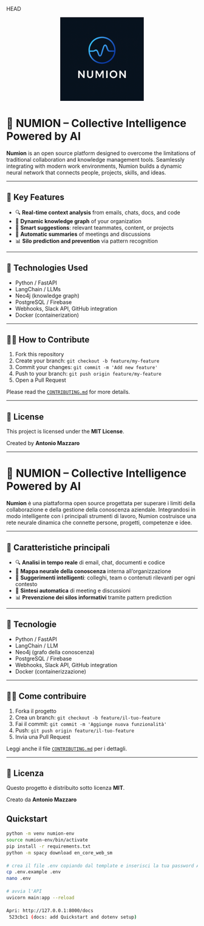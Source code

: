  HEAD
<p align="center">
  <img src="logo_numion.png" alt="NUMION Logo" width="220"/>
</p>


# 🧠 NUMION – Collective Intelligence Powered by AI

**Numion** is an open source platform designed to overcome the limitations of traditional collaboration and knowledge management tools. Seamlessly integrating with modern work environments, Numion builds a dynamic neural network that connects people, projects, skills, and ideas.

---

## 🚀 Key Features

- 🔍 **Real-time context analysis** from emails, chats, docs, and code
- 🧭 **Dynamic knowledge graph** of your organization
- 🤖 **Smart suggestions**: relevant teammates, content, or projects
- 📝 **Automatic summaries** of meetings and discussions
- 📊 **Silo prediction and prevention** via pattern recognition

---

## 🔧 Technologies Used

- Python / FastAPI
- LangChain / LLMs
- Neo4j (knowledge graph)
- PostgreSQL / Firebase
- Webhooks, Slack API, GitHub integration
- Docker (containerization)

---

## 🧑‍💻 How to Contribute

1. Fork this repository
2. Create your branch: `git checkout -b feature/my-feature`
3. Commit your changes: `git commit -m 'Add new feature'`
4. Push to your branch: `git push origin feature/my-feature`
5. Open a Pull Request

Please read the [`CONTRIBUTING.md`](./CONTRIBUTING.md) for more details.

---

## 📘 License

This project is licensed under the **MIT License**.

Created by **Antonio Mazzaro**

---

# 🧠 NUMION – Collective Intelligence Powered by AI

**Numion** è una piattaforma open source progettata per superare i limiti della collaborazione e della gestione della conoscenza aziendale. Integrandosi in modo intelligente con i principali strumenti di lavoro, Numion costruisce una rete neurale dinamica che connette persone, progetti, competenze e idee.

---

## 🚀 Caratteristiche principali

- 🔍 **Analisi in tempo reale** di email, chat, documenti e codice
- 🧭 **Mappa neurale della conoscenza** interna all’organizzazione
- 🤖 **Suggerimenti intelligenti**: colleghi, team o contenuti rilevanti per ogni contesto
- 📝 **Sintesi automatica** di meeting e discussioni
- 📊 **Prevenzione dei silos informativi** tramite pattern prediction

---

## 🔧 Tecnologie

- Python / FastAPI
- LangChain / LLM
- Neo4j (grafo della conoscenza)
- PostgreSQL / Firebase
- Webhooks, Slack API, GitHub integration
- Docker (containerizzazione)

---

## 🧑‍💻 Come contribuire

1. Forka il progetto
2. Crea un branch: `git checkout -b feature/il-tuo-feature`
3. Fai il commit: `git commit -m 'Aggiunge nuova funzionalità'`
4. Push: `git push origin feature/il-tuo-feature`
5. Invia una Pull Request

Leggi anche il file [`CONTRIBUTING.md`](./CONTRIBUTING.md) per i dettagli.

---

## 📘 Licenza

Questo progetto è distribuito sotto licenza **MIT**.

Creato da **Antonio Mazzaro**


## Quickstart

```bash
python -m venv numion-env
source numion-env/bin/activate
pip install -r requirements.txt
python -m spacy download en_core_web_sm

# crea il file .env copiando dal template e inserisci la tua password Aura
cp .env.example .env
nano .env

# avvia l'API
uvicorn main:app --reload

Apri: http://127.0.0.1:8000/docs
 523cbc1 (docs: add Quickstart and dotenv setup)

